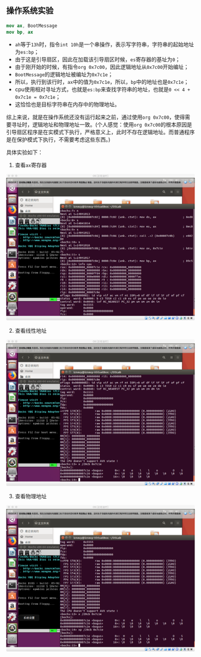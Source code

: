 ## 操作系统实验

```nasm
mov ax, BootMessage
mov bp, ax
```

- `ah`等于`13h`时，指令`int 10h`是一个串操作，表示写字符串，字符串的起始地址为`es:bp`；
- 由于这是引导扇区，因此在加载该引导扇区时候，`es`寄存器的基址为`0`；
- 由于刚开始的时候，有指令`org 0x7c00`，因此逻辑地址从`0x7c00`开始编址；
- `BootMessage`的逻辑地址被编址为`0x7c1e`；
- 所以，执行到该行时，`ax`中的值为`0x7c1e`，所以，`bp`中的地址也是`0x7c1e`；
- cpu使用相对寻址方式，也就是`es:bp`来查找字符串的地址，也就是`0 << 4 + 0x7c1e = 0x7c1e`；
- 这恰恰也是目标字符串在内存中的物理地址。

综上来说，就是在操作系统还没有运行起来之前，通过使用`org 0x7c00`，使得需要寻址时，逻辑地址和物理地址一致。(个人感觉：使用`org 0x7c00`的根本原因是引导扇区程序是在实模式下执行，严格意义上，此时不存在逻辑地址。而普通程序是在保护模式下执行，不需要考虑这些东西。)

具体实验如下：

1. 查看`ax`寄存器

![ax](ax.png)

2. 查看线性地址

![线性地址](线性地址.png)

3. 查看物理地址

![物理地址](物理地址.png)

